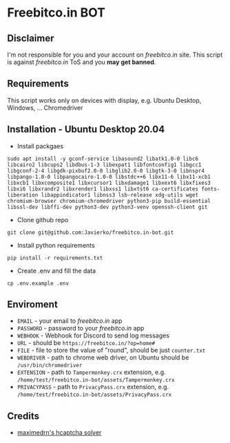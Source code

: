 # Freebitco.in BOT
## Disclaimer
I'm not responsible for you and your account on *freebitco.in* site. This script is against *freebitco.in* ToS and you **may get banned**.

## Requirements
This script works only on devices with display, e.g. Ubuntu Desktop, Windows, ...
Chromedriver

## Installation - Ubuntu Desktop 20.04
* Install packgaes

```
sudo apt install -y gconf-service libasound2 libatk1.0-0 libc6 libcairo2 libcups2 libdbus-1-3 libexpat1 libfontconfig1 libgcc1 libgconf-2-4 libgdk-pixbuf2.0-0 libglib2.0-0 libgtk-3-0 libnspr4 libpango-1.0-0 libpangocairo-1.0-0 libstdc++6 libx11-6 libx11-xcb1 libxcb1 libxcomposite1 libxcursor1 libxdamage1 libxext6 libxfixes3 libxi6 libxrandr2 libxrender1 libxss1 libxtst6 ca-certificates fonts-liberation libappindicator1 libnss3 lsb-release xdg-utils wget chromium-browser chromium-chromedriver python3-pip build-essential libssl-dev libffi-dev python3-dev python3-venv openssh-client git
```

* Clone github repo

```
git clone git@github.com:Javierko/freebitco.in-bot.git
```

* Install python requirements

```
pip install -r requirements.txt
```

* Create .env and fill the data

```
cp .env.example .env
```

## Enviroment

* `EMAIL` - your email to *freebitco.in* app
* `PASSWORD` - password to your *freebitco.in* app
* `WEBHOOK` - Webhook for Discord to send log messages
* `URL` - should be `https://freebitco.in/?op=home#`
* `FILE` - file to store the value of "round", should be just `counter.txt`
* `WEBDRIVER` - path to chrome web driver, on Ubuntu should be `/usr/bin/chromedriver`
* `EXTENSION` - path to `Tampermonkey.crx` extension, e.g. `/home/test/freebitco.in-bot/assets/Tampermonkey.crx`
* `PRIVACYPASS` - path to `PrivacyPass.crx` extension, e.g. `/home/test/freebitco.in-bot/assets/PrivacyPass.crx`

## Credits
* [maximedrn's hcaptcha solver](https://github.com/maximedrn/hcaptcha-solver-python-selenium)
